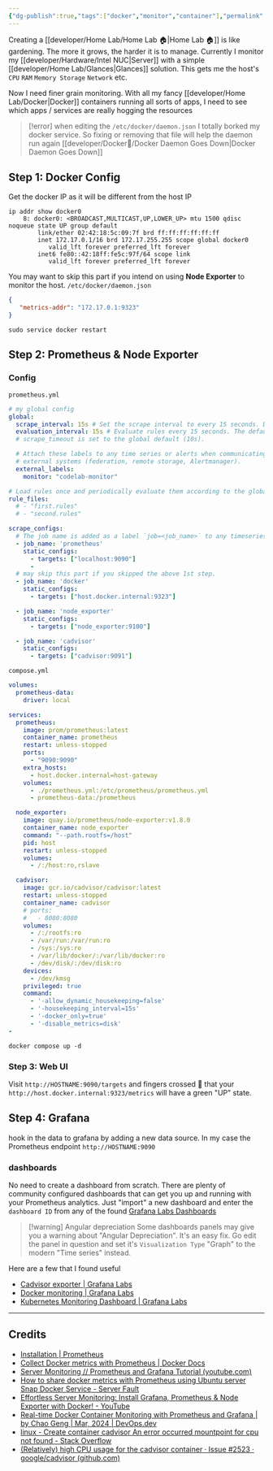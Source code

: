 ```yaml
---
{"dg-publish":true,"tags":["docker","monitor","container"],"permalink":"/developer/Home Lab/Prometheus/","dgPassFrontmatter":true}
---
```


Creating a [[developer/Home Lab/Home Lab 🏠\|Home Lab 🏠]] is like gardening. The more it grows, the harder it is to manage. Currently I monitor my [[developer/Hardware/Intel NUC\|Server]] with a simple [[developer/Home Lab/Glances\|Glances]] solution. This gets me the host's `CPU` `RAM` `Memory Storage` `Network` etc. 

Now I need finer grain monitoring. With all my fancy [[developer/Home Lab/Docker\|Docker]] containers running all sorts of apps, I need to see which apps / services are really hogging the resources

> [!error] when editing the `/etc/docker/daemon.json` I totally borked my docker service. So fixing or removing that file will help the daemon run again [[developer/Docker🐳/Docker Daemon Goes Down\|Docker Daemon Goes Down]]
## Step 1: Docker Config
Get the docker IP as it will be different from the host IP

```shell
ip addr show docker0
    8: docker0: <BROADCAST,MULTICAST,UP,LOWER_UP> mtu 1500 qdisc noqueue state UP group default
        link/ether 02:42:18:5c:09:7f brd ff:ff:ff:ff:ff:ff
        inet 172.17.0.1/16 brd 172.17.255.255 scope global docker0
           valid_lft forever preferred_lft forever
        inet6 fe80::42:18ff:fe5c:97f/64 scope link
           valid_lft forever preferred_lft forever
```

You may want to skip this part if you intend on using **Node Exporter** to monitor the host.
`/etc/docker/daemon.json`
```json
{
   "metrics-addr": "172.17.0.1:9323"
}
```

```shell
sudo service docker restart
```
## Step 2:  Prometheus & Node Exporter

### Config
`prometheus.yml`
```yml
# my global config
global:
  scrape_interval: 15s # Set the scrape interval to every 15 seconds. Default is every 1 minute.
  evaluation_interval: 15s # Evaluate rules every 15 seconds. The default is every 1 minute.
  # scrape_timeout is set to the global default (10s).

  # Attach these labels to any time series or alerts when communicating with
  # external systems (federation, remote storage, Alertmanager).
  external_labels:
    monitor: "codelab-monitor"

# Load rules once and periodically evaluate them according to the global 'evaluation_interval'.
rule_files:
  # - "first.rules"
  # - "second.rules"

scrape_configs:
  # The job name is added as a label `job=<job_name>` to any timeseries scraped from this config.
  - job_name: 'prometheus'
    static_configs:
      - targets: ["localhost:9090"]
      - 
  # may skip this part if you skipped the above 1st step.
  - job_name: 'docker'
    static_configs:
      - targets: ["host.docker.internal:9323"]

  - job_name: 'node_exporter'
    static_configs:
      - targets: ["node_exporter:9100"]

  - job_name: 'cadvisor'
    static_configs:
      - targets: ["cadvisor:9091"]
```

`compose.yml` 
```yml
volumes:
  prometheus-data:
    driver: local

services:
  prometheus:
    image: prom/prometheus:latest
    container_name: prometheus
    restart: unless-stopped
    ports:
      - "9090:9090"
    extra_hosts:
      - host.docker.internal=host-gateway
    volumes:
      - ./prometheus.yml:/etc/prometheus/prometheus.yml
      - prometheus-data:/prometheus

  node_exporter:
    image: quay.io/prometheus/node-exporter:v1.8.0
    container_name: node_exporter
    command: "--path.rootfs=/host"
    pid: host
    restart: unless-stopped
    volumes:
      - /:/host:ro,rslave

  cadvisor:
    image: gcr.io/cadvisor/cadvisor:latest
    restart: unless-stopped
    container_name: cadvisor
    # ports:
    #   - 8080:8080
    volumes:
      - /:/rootfs:ro
      - /var/run:/var/run:ro
      - /sys:/sys:ro
      - /var/lib/docker/:/var/lib/docker:ro
      - /dev/disk/:/dev/disk:ro
    devices:
      - /dev/kmsg
    privileged: true
    command:
      - '-allow_dynamic_housekeeping=false'
      - '-housekeeping_interval=15s'
      - '-docker_only=true'
      - '-disable_metrics=disk'
- 
```

```shell
docker compose up -d
```
### Step 3: Web UI
Visit `http://HOSTNAME:9090/targets` and fingers crossed 🤞 that your `http://host.docker.internal:9323/metrics` will have a green "UP" state.

## Step 4: Grafana
hook in the data to grafana by adding a new data source. In my case the Prometheus endpoint `http://HOSTNAME:9090`

### dashboards
No need to create a dashboard from scratch. There are plenty of community configured dashboards that can get you up and running with your Prometheus analytics. Just "import" a new dashboard and enter the `dashboard ID` from any of the found [Grafana Labs Dashboards](https://grafana.com/grafana/dashboards/?search=cadvisor)

> [!warning] Angular depreciation
> Some dashboards panels may give you a warning about "Angular Depreciation". It's an easy fix. Go edit the panel in question and set it's `Visualization Type` "Graph" to the modern "Time series" instead.

Here are a few that I found useful
- [Cadvisor exporter | Grafana Labs](https://grafana.com/grafana/dashboards/14282-cadvisor-exporter/)
- [Docker monitoring | Grafana Labs](https://grafana.com/grafana/dashboards/14841-docker-monitoring/)
- [Kubernetes Monitoring Dashboard | Grafana Labs](https://grafana.com/grafana/dashboards/12740-kubernetes-monitoring/)

---
## Credits
- [Installation | Prometheus](https://prometheus.io/docs/prometheus/latest/installation/)
- [Collect Docker metrics with Prometheus | Docker Docs](https://docs.docker.com/config/daemon/prometheus/)
- [Server Monitoring // Prometheus and Grafana Tutorial (youtube.com)](https://www.youtube.com/watch?v=9TJx7QTrTyo)
- [How to share docker metrics with Prometheus using Ubuntu server Snap Docker Service - Server Fault](https://serverfault.com/questions/1151857/how-to-share-docker-metrics-with-prometheus-using-ubuntu-server-snap-docker-serv)
- [Effortless Server Monitoring: Install Grafana, Prometheus & Node Exporter with Docker! - YouTube](https://www.youtube.com/watch?v=yrscZ-kGc_Y)
- [Real-time Docker Container Monitoring with Prometheus and Grafana | by Chao Geng | Mar, 2024 | DevOps.dev](https://blog.devops.dev/real-time-docker-container-monitoring-with-prometheus-and-grafana-498078334a99)
- [linux - Create container cadvisor An error occurred mountpoint for cpu not found - Stack Overflow](https://stackoverflow.com/questions/72282775/create-container-cadvisor-an-error-occurred-mountpoint-for-cpu-not-found)
- [(Relatively) high CPU usage for the cadvisor container · Issue #2523 · google/cadvisor (github.com)](https://github.com/google/cadvisor/issues/2523)